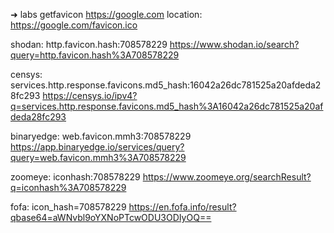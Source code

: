 ➜  labs getfavicon https://google.com
location: https://google.com/favicon.ico

shodan: http.favicon.hash:708578229
https://www.shodan.io/search?query=http.favicon.hash%3A708578229

censys: services.http.response.favicons.md5_hash:16042a26dc781525a20afdeda28fc293
https://censys.io/ipv4?q=services.http.response.favicons.md5_hash%3A16042a26dc781525a20afdeda28fc293

binaryedge: web.favicon.mmh3:708578229
https://app.binaryedge.io/services/query?query=web.favicon.mmh3%3A708578229

zoomeye: iconhash:708578229
https://www.zoomeye.org/searchResult?q=iconhash%3A708578229

fofa: icon_hash=708578229
https://en.fofa.info/result?qbase64=aWNvbl9oYXNoPTcwODU3ODIyOQ==